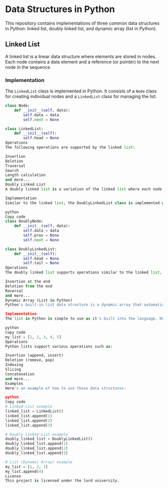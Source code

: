 # Data Structures in Python

This repository contains implementations of three common data structures in Python: linked list, doubly linked list, and dynamic array (list in Python).

## Linked List

A linked list is a linear data structure where elements are stored in nodes. Each node contains a data element and a reference (or pointer) to the next node in the sequence.

### Implementation

The `LinkedList` class is implemented in Python. It consists of a `Node` class for creating individual nodes and a `LinkedList` class for managing the list.

```python
class Node:
    def __init__(self, data):
        self.data = data
        self.next = None

class LinkedList:
    def __init__(self):
        self.head = None
Operations
The following operations are supported by the linked list:

Insertion
Deletion
Traversal
Search
Length calculation
and more...
Doubly Linked List
A doubly linked list is a variation of the linked list where each node contains a reference to both the next node and the previous node in the sequence.

Implementation
Similar to the linked list, the DoublyLinkedList class is implemented with a Node class and a DoublyLinkedList class.

python
Copy code
class DoublyNode:
    def __init__(self, data):
        self.data = data
        self.prev = None
        self.next = None

class DoublyLinkedList:
    def __init__(self):
        self.head = None
        self.tail = None
Operations
The doubly linked list supports operations similar to the linked list, with the addition of:

Insertion at the end
Deletion from the end
Reversal
and more...
Dynamic Array (List in Python)
Python's built-in list data structure is a dynamic array that automatically grows and shrinks in size as elements are added or removed.

Implementation
The list in Python is simple to use as it's built into the language. Here's a basic example:

python
Copy code
my_list = [1, 2, 3, 4, 5]
Operations
Python lists support various operations such as:

Insertion (append, insert)
Deletion (remove, pop)
Indexing
Slicing
Concatenation
and more...
Examples
Here's an example of how to use these data structures:

python
Copy code
# Linked List example
linked_list = LinkedList()
linked_list.append(1)
linked_list.append(2)
linked_list.append(3)

# Doubly Linked List example
doubly_linked_list = DoublyLinkedList()
doubly_linked_list.append(1)
doubly_linked_list.append(2)
doubly_linked_list.append(3)

# List (Dynamic Array) example
my_list = [1, 2, 3]
my_list.append(4)
License
This project is licensed under the lord university.
